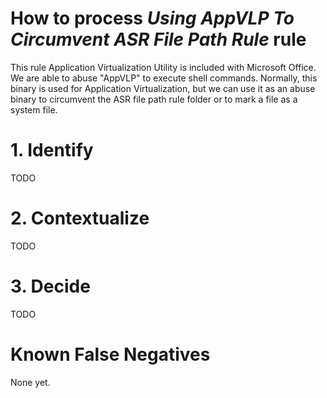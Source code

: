 # How to process *Using AppVLP To Circumvent ASR File Path Rule* rule
This rule Application Virtualization Utility is included with Microsoft Office. We are able to abuse "AppVLP" to execute shell commands.
Normally, this binary is used for Application Virtualization, but we can use it as an abuse binary to circumvent the ASR file path rule folder
or to mark a file as a system file.

# 1. Identify
TODO

# 2. Contextualize
TODO

# 3. Decide
TODO

# Known False Negatives
None yet.

